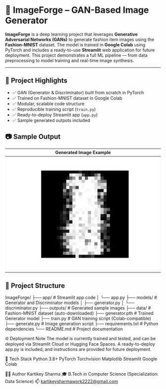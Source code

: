 # 🧠 ImageForge – GAN-Based Image Generator

**ImageForge** is a deep learning project that leverages **Generative Adversarial Networks (GANs)** to generate fashion item images using the **Fashion-MNIST** dataset. The model is trained in **Google Colab** using PyTorch and includes a ready-to-use **Streamlit** web application for future deployment. This project demonstrates a full ML pipeline — from data preprocessing to model training and real-time image synthesis.

---

## 🚀 Project Highlights

- ✅ GAN (Generator & Discriminator) built from scratch in PyTorch
- ✅ Trained on Fashion-MNIST dataset in Google Colab
- ✅ Modular, scalable code structure
- ✅ Reproducible training script (`train.py`)
- ✅ Ready-to-deploy Streamlit app (`app.py`)
- ✅ Sample generated outputs included


## 📷 Sample Output

| Generated Image Example |
|--------------------------|
| ![Sample](/sample_epoch_30.png) |

## 📁 Project Structure

ImageForge/
├── app/ # Streamlit app code
│ └── app.py
├── models/ # Generator and Discriminator models
│ ├── generator.py
│ └── discriminator.py
├── outputs/ # Generated sample images
├── data/ # Fashion-MNIST dataset (auto-downloaded)
├── generator.pth # Trained Generator model
├── train.py # GAN training script (Colab-compatible)
├── generate.py # Image generation script
├── requirements.txt # Python dependencies
└── README.md # Project documentation


🌐 Deployment Note
The model is currently trained and tested, and can be deployed via Streamlit Cloud or Hugging Face Spaces. A ready-to-deploy app.py is included, and instructions are provided for future deployment.

🧠 Tech Stack
Python 3.8+
PyTorch
Torchvision
Matplotlib
Streamlit
Google Colab

🙋‍♂️ Author
Kartikey Sharma
🎓 B.Tech in Computer Science (Specialization: Data Science)
📫 kartikeysharmawork2222@gmail.com

